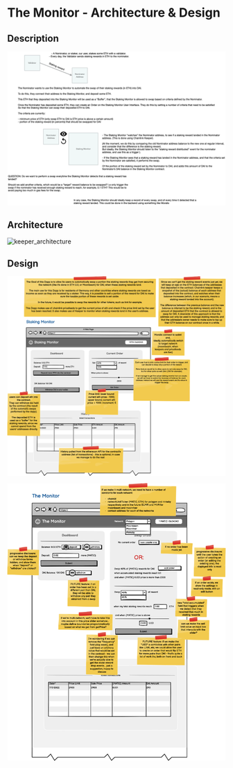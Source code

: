 # The Monitor - Architecture & Design

## Description

![description](./staking_monitor_description.png)

## Architecture

![keeper_architecture](./architecture/contract_keeper.png.png)

## Design

![ui](./design/staking_monitor_ui.png)

![ui_latest](./design/latest_ui.png)
